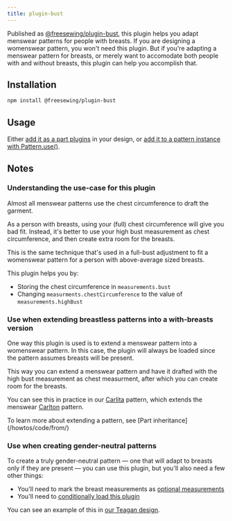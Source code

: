 ```yaml
---
title: plugin-bust
---
```


Published as [@freesewing/plugin-bust][1], this plugin helps you adapt menswear
patterns for people with breasts.  If you are designing a womenswear pattern,
you won't need this plugin. But if you're adapting a menswear pattern for
breasts, or merely want to accomodate both people with and without breasts,
this plugin can help you accomplish that.

## Installation

```bash
npm install @freesewing/plugin-bust
```

## Usage

Either [add it as a part plugins](/reference/api/part/config/plugins) in your
design, or [add it to a pattern instance with
Pattern.use()](/reference/api/pattern/use).


## Notes

### Understanding the use-case for this plugin

Almost all menswear patterns use the chest circumference to draft the garment.

As a person with breasts, using your (full) chest circumference will give you
bad fit.  Instead, it's better to use your high bust measurement as chest
circumference, and then create extra room for the breasts.

This is the same technique that's used in a full-bust adjustment to fit a
womenswear pattern for a person with above-average sized breasts.

This plugin helps you by:

- Storing the chest circumference in `measurements.bust`
- Changing `measurments.chestCircumference` to the value of
  `measurements.highBust`

### Use when extending breastless patterns into a with-breasts version

One way this plugin is used is to extend a menswear pattern into a womenswear
pattern.  In this case, the plugin will always be loaded since the pattern
assumes breasts will be present.

This way you can extend a menswear pattern and have it drafted with the high
bust measurement as chest measurment, after which you can create room for the
breasts.

You can see this in practice in our [Carlita][2] pattern, which extends the
menswear [Carlton][3] pattern.

<Related compact>
To learn more about extending a pattern, see [Part
inheritance](/howtos/code/from/)
</Related>

### Use when creating gender-neutral patterns

To create a truly gender-neutral pattern — one that will adapt to breasts only
if they are present — you can use this plugin, but you'll also need a few other
things:

- You'll need to mark the breast measurements as [optional
  measurements](/reference/api/part/config/measurements#optionalmeasurements)
- You'll need to [conditionally load this
  plugin](/reference/api/part/config/plugins#conditional-plugins)

You can see an example of this in [our Teagan design][4].

[1]: https://www.npmjs.com/package/@freesewing/plugin-banner

[2]: https://github.com/freesewing/freesewing/blob/develop/designs/carlita/src/index.mjs#L25

[3]: https://github.com/freesewing/freesewing/blob/develop/designs/carlton

[4]: https://github.com/freesewing/freesewing/blob/develop/designs/teagan/src/index.mjs

